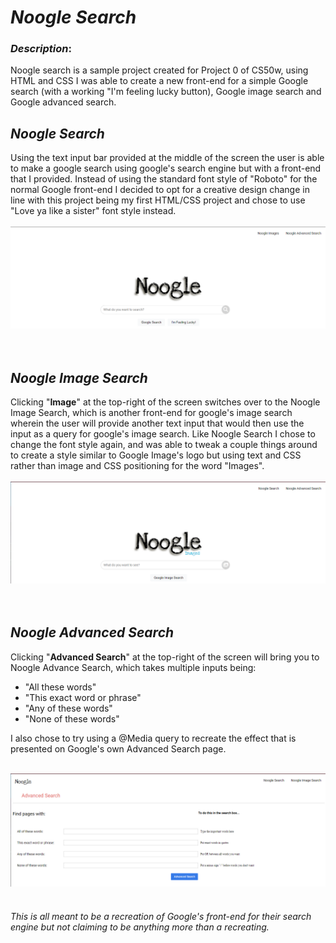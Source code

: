 # _**Noogle Search**_

### *Description*:

Noogle search is a sample project created for Project 0 of CS50w, using HTML and CSS I was able to create a new front-end for a simple Google search (with a working "I'm feeling lucky button), Google image search and Google advanced search.

## ***Noogle Search***
Using the text input bar provided at the middle of the screen the user is able to make a google search using google's search engine but with a front-end that I provided. Instead of using the standard font style of "Roboto" for the normal Google front-end I decided to opt for a creative design change in line with this project being my first HTML/CSS project and chose to use "Love ya like a sister" font style instead.
<br><br>
![Noogle Search](Images/NoogleSearch.png)
<br><br><br>

## ***Noogle Image Search***
Clicking "**Image**" at the top-right of the screen switches over to the Noogle Image Search, which is another front-end for google's image search wherein the user will provide another text input that would then use the input as a query for google's image search. Like Noogle Search I chose to change the font style again, and was able to tweak a couple things around to create a style similar to Google Image's logo but using text and CSS rather than image and CSS positioning for the word "Images".
<br><br>
![Noogle Images](Images/NoogleImages.png)
<br><br><br>

## ***Noogle Advanced Search***
Clicking "**Advanced Search**" at the top-right of the screen will bring you to Noogle Advance Search, which takes multiple inputs being:

- "All these words"
- "This exact word or phrase"
- "Any of these words"
- "None of these words"

I also chose to try using a @Media query to recreate the effect that is presented on Google's own Advanced Search page.<br><br>

![Noogle Advanced Search](Images/NoogleAdvancedSearch.png)
<br><br>

###### *This is all meant to be a recreation of Google's front-end for their search engine but not claiming to be anything more than a recreating.*